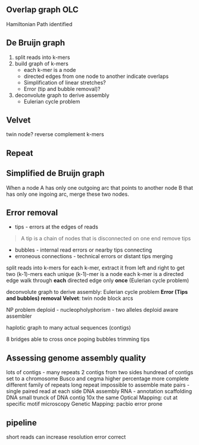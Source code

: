 ## Overlap graph OLC
Hamiltonian Path identified
## De Bruijn graph
1. split reads into k-mers
2. build graph of k-mers
	* each k-mer is a node
	* directed edges from one node to another indicate overlaps
	* Simplification of linear stretches?
	* Error (tip and bubble removal)?
3. deconvolute graph to derive assembly
	* Eulerian cycle problem
## Velvet
twin node?
reverse complement k-mers
## Repeat

## Simplified de Bruijn graph
When a node A has only one outgoing arc that points to another node B that has only one ingoing arc, merge these two nodes.
## Error removal
* tips - errors at the edges of reads
> A tip is a chain of nodes that is disconnected on one end
> remove tips
* bubbles - internal read errors or nearby tips connecting
* erroneous connections - technical errors or distant tips merging

split reads into k-mers
for each k-mer, extract it from left and right to get two (k-1)-mers
each unique (k-1)-mer is a node
each k-mer is a directed edge 
walk through **each** directed edge only **once** (Eulerian cycle problem)

deconvolute graph to derive assembly: Eulerian cycle problem
**Error (Tips and bubbles) removal**
**Velvet**: twin node block arcs 


NP problem 
deploid - nucleopholyphorism - two alleles
deploid aware assembler

haplotic
graph to many actual sequences (contigs)

8 bridges able to cross once
poping bubbles trimming tips

## Assessing genome assembly quality
lots of contigs - many repeats
2 contigs from two sides 
hundread of contigs set to a chromosome
Busco and cegma higher percentage more complete
 different family of repeats 
 long repeat impossible to assemble
 mate pairs - single paired read at each side
 DNA assembly
 RNA - annotation
 scaffolding DNA
 small trunck of DNA 
 contig
 10x the same
 Optical Mapping: cut at specific motif microscopy
 Genetic Mapping:
 pacbio error prone

## pipeline

 short reads can increase resolution 
 error correct 

<!--stackedit_data:
eyJoaXN0b3J5IjpbLTExODc4ODQ0MTIsLTE1MzgyNTAxOTIsLT
E0MTUzMjA1OTYsLTE4MDYyOTY2MjUsMjAxMjcyNzc3MSwtMTkx
MDA1MjI5MSwtMTE5Nzc2MDA0LC01NzU5NDM0ODcsLTEyNDU5OD
E5MTEsLTU3ODQyNjcxMSw1MzY4NTE5MDUsNDM4NzMxMjA5LDE0
NDMwMDM5NDMsLTE0MTAyMjQ4MywtMjA0NjA5NDk4MSwtOTQwOT
Y2NDM2LC0xOTY3OTExMzc4LDIwOTY0MTc0MjIsMjAwMDExODI4
MywxMjQzNTczNDk3XX0=
-->